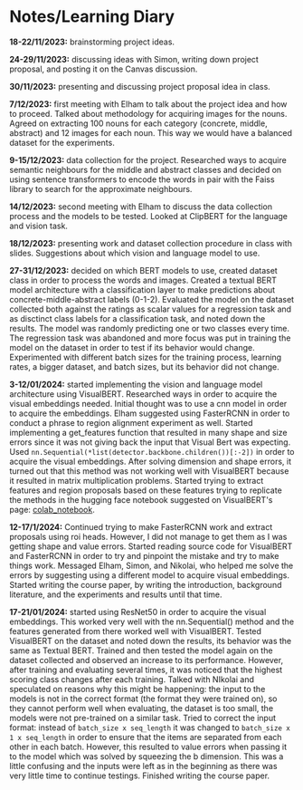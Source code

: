 # Notes/Learning Diary

**18-22/11/2023:** brainstorming project ideas.

**24-29/11/2023:** discussing ideas with Simon, writing down project proposal, and posting it on the Canvas discussion.

**30/11/2023:** presenting and discussing project proposal idea in class. 

**7/12/2023:** first meeting with Elham to talk about the project idea and how to proceed. Talked about methodology for acquiring images for the nouns. Agreed on extracting 100 nouns for each category (concrete, middle, abstract) and 12 images for each noun. This way we would have a balanced dataset for the experiments.

**9-15/12/2023:** data collection for the project. Researched ways to acquire semantic neighbours for the middle and abstract classes and decided on using sentence transformers to encode the words in pair with the Faiss library to search for the approximate neighbours.

**14/12/2023:** second meeting with Elham to discuss the data collection process and the models to be tested. Looked at ClipBERT for the language and vision task.

**18/12/2023:** presenting work and dataset collection procedure in class with slides. Suggestions about which vision and language model to use.

**27-31/12/2023:** decided on which BERT models to use, created dataset class in order to process the words and images. Created a textual BERT model architecture with a classification layer to make predictions about concrete-middle-abstract labels (0-1-2). Evaluated the model on the dataset collected both against the ratings as scalar values for a regression task and as disctinct class labels for a classification task, and noted down the results. The model was randomly predicting one or two classes every time. The regression task was abandoned and more focus was put in training the model on the dataset in order to test if its behavior would change. Experimented with different batch sizes for the training process, learning rates, a bigger dataset, and batch sizes, but its behavior did not change.

**3-12/01/2024:** started implementing the vision and language model architecture using VisualBERT. Researched ways in order to acquire the visual embeddings needed. Initial thought was to use a cnn model in order to acquire the embeddings. Elham suggested using FasterRCNN in order to conduct a phrase to region alignment experiment as well. Started implementing a get_features function that resulted in many shape and size errors since it was not giving back the input that Visual Bert was expecting. Used `nn.Sequential(*list(detector.backbone.children())[:-2])` in order to acquire the visual embeddings. After solving dimension and shape errors, it turned out that this method was not working well with VisualBERT because it resulted in matrix multiplication problems. Started trying to extract features and region proposals based on these features trying to replicate the methods in the hugging face notebook suggested on VisualBERT's page: [colab_notebook](https://colab.research.google.com/drive/1bLGxKdldwqnMVA5x4neY7-l_8fKGWQYI?usp=sharing).

**12-17/1/2024:** Continued trying to make FasterRCNN work and extract proposals using roi heads. However, I did not manage to get them as I was getting shape and value errors. Started reading source code for VisualBERT and FasterRCNN in order to try and pinpoint the mistake and try to make things work. Messaged Elham, Simon, and Nikolai, who helped me solve the errors by suggesting using a different model to acquire visual embeddings. Started writing the course paper, by writing the introduction, background literature, and the experiments and results until that time.

**17-21/01/2024:** started using ResNet50 in order to acquire the visual embeddings. This worked very well with the nn.Sequential() method and the features generated from there worked well with VisualBERT. Tested VisualBERT on the dataset and noted down the results, its behavior was the same as Textual BERT. Trained and then tested the model again on the dataset collected and observed an increase to its performance. However, after training and evaluating several times, it was noticed that the highest scoring class changes after each training. Talked with NIkolai and speculated on reasons why this might be happening: the input to the models is not in the correct format (the format they were trained on), so they cannot perform well when evaluating, the dataset is too small, the models were not pre-trained on a similar task. Tried to correct the input format: instead of `batch_size x seq_length` it was changed to `batch_size x 1 x seq_length` in order to ensure that the items are separated from each other in each batch. However, this resulted to value errors when passing it to the model which was solved by squeezing the b dimension. This was a little confusing and the inputs were left as in the beginning as there was very little time to continue testings. Finished writing the course paper.